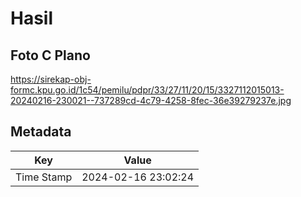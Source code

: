 # Hasil

## Foto C Plano

https://sirekap-obj-formc.kpu.go.id/1c54/pemilu/pdpr/33/27/11/20/15/3327112015013-20240216-230021--737289cd-4c79-4258-8fec-36e39279237e.jpg


## Metadata

| Key        | Value               |
| ---------- | ------------------- |
| Time Stamp | 2024-02-16 23:02:24 |



